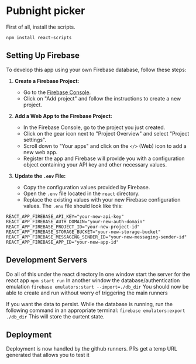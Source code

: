 # Pubnight picker
First of all, install the scripts.

`npm install react-scripts`


## Setting Up Firebase

To develop this app using your own Firebase database, follow these steps:

1. **Create a Firebase Project:**
   - Go to the [Firebase Console](https://console.firebase.google.com/).
   - Click on "Add project" and follow the instructions to create a new project.

2. **Add a Web App to the Firebase Project:**
   - In the Firebase Console, go to the project you just created.
   - Click on the gear icon next to "Project Overview" and select "Project settings".
   - Scroll down to "Your apps" and click on the `</>` (Web) icon to add a new web app.
   - Register the app and Firebase will provide you with a configuration object containing your API key and other necessary values.

3. **Update the `.env` File:**
   - Copy the configuration values provided by Firebase.
   - Open the `.env` file located in the `react` directory.
   - Replace the existing values with your new Firebase configuration values. The `.env` file should look like this:

```properties
REACT_APP_FIREBASE_API_KEY="your-new-api-key"
REACT_APP_FIREBASE_AUTH_DOMAIN="your-new-auth-domain"
REACT_APP_FIREBASE_PROJECT_ID="your-new-project-id"
REACT_APP_FIREBASE_STORAGE_BUCKET="your-new-storage-bucket"
REACT_APP_FIREBASE_MESSAGING_SENDER_ID="your-new-messaging-sender-id"
REACT_APP_FIREBASE_APP_ID="your-new-app-id"
```


## Development Servers

<!-- npm install -g firebase-tools
firebase init -->
Do all of this under the react directory
In one window start the server for the react app
`npm start run`
In another window the database/authentication emulation
`firebase emulators:start --import=./db_dir`
You should now be able to create and run without worry of triggering the main runners

If you want the data to persist. While the database is running, run the following command in an appropriate terminal:
`firebase emulators:export ./db_dir`
This will store the curtent state.

## Deployment
Deployment is now handled by the github runners.
PRs get a temp URL generated that allows you to test it
<!-- # After Changes to deploy it
npm run build  
firebase deploy -->

